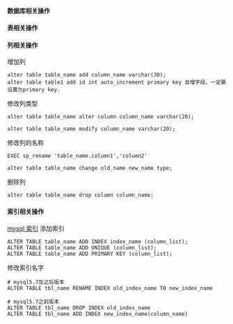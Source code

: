 #### 数据库相关操作

#### 表相关操作

#### 列相关操作
增加列
```
alter table table_name add column_name varchar(30);
alter table table1 add id int auto_increment primary key 自增字段，一定要设置为primary key. 
```
修改列类型
```
alter table table_name alter column column_name varchar(20);
```
```
alter table table_name modify column_name varchar(20);
```
修改列的名称
```
EXEC sp_rename 'table_name.column1','column2'
```
```
alter table table_name change old_name new_name type; 
```
删除列
```
alter table table_name drop column column_name;
```

#### 索引相关操作

[mysql 索引](https://www.cnblogs.com/tianhuilove/archive/2011/09/05/2167795.html)
添加索引
```
ALTER TABLE table_name ADD INDEX index_name (column_list);
ALTER TABLE table_name ADD UNIQUE (column_list);
ALTER TABLE table_name ADD PRIMARY KEY (column_list);
```

修改索引名字
```
# mysql5.7及之后版本
ALTER TABLE tbl_name RENAME INDEX old_index_name TO new_index_name

# mysql5.7之前版本
ALTER TABLE tbl_name DROP INDEX old_index_name
ALTER TABLE tbl_name ADD INDEX new_index_name(column_name)
```
